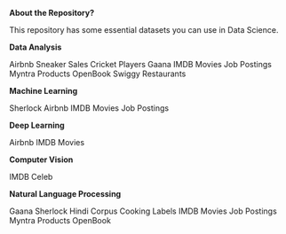 **About the Repository?**

This repository has some essential datasets you can use in Data Science.

**Data Analysis**

Airbnb
Sneaker Sales
Cricket Players
Gaana
IMDB Movies
Job Postings
Myntra Products
OpenBook
Swiggy Restaurants

**Machine Learning**

Sherlock
Airbnb
IMDB Movies
Job Postings

**Deep Learning**

Airbnb
IMDB Movies

**Computer Vision**

IMDB Celeb

**Natural Language Processing**

Gaana
Sherlock
Hindi Corpus
Cooking Labels
IMDB Movies
Job Postings
Myntra Products
OpenBook
